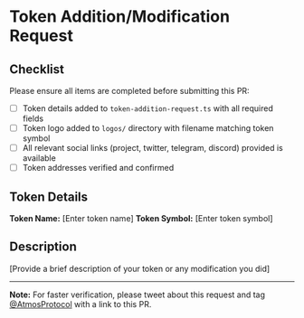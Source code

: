# Token Addition/Modification Request

## Checklist

Please ensure all items are completed before submitting this PR:

- [ ] Token details added to `token-addition-request.ts` with all required fields
- [ ] Token logo added to `logos/` directory with filename matching token symbol
- [ ] All relevant social links (project, twitter, telegram, discord) provided is available
- [ ] Token addresses verified and confirmed

## Token Details
**Token Name:** [Enter token name]
**Token Symbol:** [Enter token symbol]


## Description

[Provide a brief description of your token or any modification you did]

---

**Note:** For faster verification, please tweet about this request and tag [@AtmosProtocol](https://twitter.com/AtmosProtocol) with a link to this PR.
